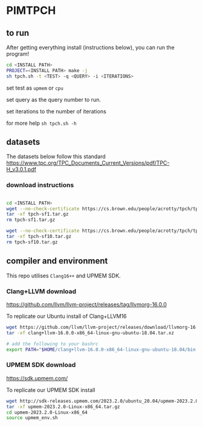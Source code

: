 # PIMTPCH

## to run

After getting everything install (instructions below), you can run the program!
```bash
cd <INSTALL PATH>
PROJECT=<INSTALL PATH> make -j
sh tpch.sh -t <TEST> -q <QUERY> -i <ITERATIONS>
```
set test as ```upmem``` or ```cpu```

set query as the query number to run.

set iterations to the number of iterations

for more help ```sh tpch.sh -h```

## datasets
The datasets below follow this standard
https://www.tpc.org/TPC_Documents_Current_Versions/pdf/TPC-H_v3.0.1.pdf

### download instructions
```bash

cd <INSTALL PATH>
wget --no-check-certificate https://cs.brown.edu/people/acrotty/tpch/tpch-sf1.tar.gz
tar -xf tpch-sf1.tar.gz 
rm tpch-sf1.tar.gz 

wget --no-check-certificate https://cs.brown.edu/people/acrotty/tpch/tpch-sf10.tar.gz
tar -xf tpch-sf10.tar.gz
rm tpch-sf10.tar.gz

```

## compiler and environment
This repo utilises ```Clang16++``` and UPMEM SDK.

### Clang+LLVM download

https://github.com/llvm/llvm-project/releases/tag/llvmorg-16.0.0

To replicate our Ubuntu install of Clang+LLVM16
```bash
wget https://github.com/llvm/llvm-project/releases/download/llvmorg-16.0.0/clang+llvm-16.0.0-x86_64-linux-gnu-ubuntu-18.04.tar.xz
tar -xf clang+llvm-16.0.0-x86_64-linux-gnu-ubuntu-18.04.tar.xz 

# add the following to your bashrc
export PATH="$HOME/clang+llvm-16.0.0-x86_64-linux-gnu-ubuntu-18.04/bin:$PATH"
```


### UPMEM SDK download

https://sdk.upmem.com/

To replicate our UPMEM SDK install
```bash
wget http://sdk-releases.upmem.com/2023.2.0/ubuntu_20.04/upmem-2023.2.0-Linux-x86_64.tar.gz
tar -xf upmem-2023.2.0-Linux-x86_64.tar.gz 
cd upmem-2023.2.0-Linux-x86_64
source upmem_env.sh
```

